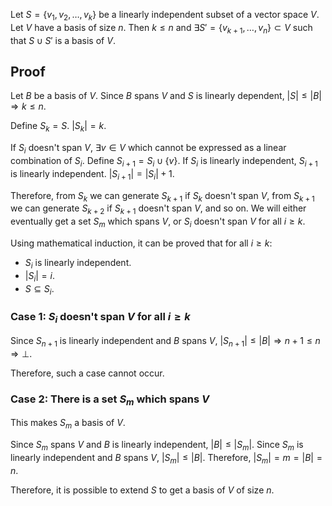 Let $S = \{v_1, v_2, \ldots, v_k\}$ be a linearly independent subset of a vector space $V$.
Let $V$ have a basis of size $n$.
Then $k \le n$ and $\exists S' = \{v_{k+1}, \ldots, v_n\} \subset V$ such that $S \cup S'$ is a basis of $V$.

## Proof

Let $B$ be a basis of $V$. Since $B$ spans $V$ and $S$ is linearly dependent,
$|S| \le |B| \Rightarrow k \le n$.

Define $S_k = S$. $|S_k| = k$.

If $S_i$ doesn't span $V$, $\exists v \in V$ which cannot be expressed as a linear combination of $S_i$.
Define $S_{i+1} = S_i \cup \{v\}$. If $S_i$ is linearly independent, $S_{i+1}$ is linearly independent.
$|S_{i+1}| = |S_i| + 1$.

Therefore, from $S_k$ we can generate $S_{k+1}$ if $S_k$ doesn't span $V$,
from $S_{k+1}$ we can generate $S_{k+2}$ if $S_{k+1}$ doesn't span $V$, and so on.
We will either eventually get a set $S_m$ which spans $V$,
or $S_i$ doesn't span $V$ for all $i \ge k$.

Using mathematical induction, it can be proved that for all $i \ge k$:

* $S_i$ is linearly independent.
* $|S_i| = i$.
* $S \subseteq S_i$.

### Case 1: $S_i$ doesn't span $V$ for all $i \ge k$

Since $S_{n+1}$ is linearly independent and $B$ spans $V$,
$|S_{n+1}| \le |B| \Rightarrow n+1 \le n \Rightarrow \bot$.

Therefore, such a case cannot occur.

### Case 2: There is a set $S_m$ which spans $V$

This makes $S_m$ a basis of $V$.

Since $S_m$ spans $V$ and $B$ is linearly independent, $|B| \le |S_m|$.
Since $S_m$ is linearly independent and $B$ spans $V$, $|S_m| \le |B|$.
Therefore, $|S_m| = m = |B| = n$.

Therefore, it is possible to extend $S$ to get a basis of $V$ of size $n$.

